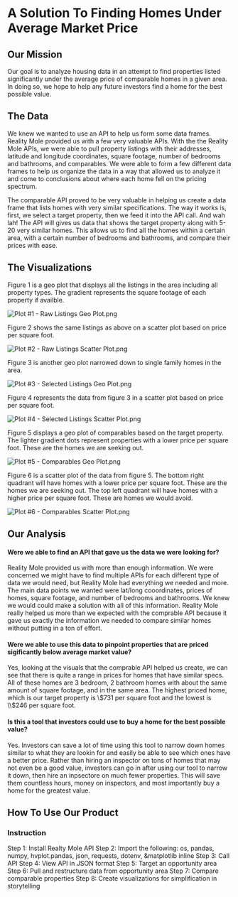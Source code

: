 # A Solution To Finding Homes Under Average Market Price

## Our Mission

   Our goal is to analyze housing data in an attempt to find properties listed significantly under the average price of comparable homes in a given area. In doing so, we hope to help any future investors find a home for the best possible value. 

## The Data

We knew we wanted to use an API to help us form some data frames. Reality Mole provided us with a few very valuable APIs. With the the Reality Mole APIs, we were able to pull property listings with their addresses, latitude and longitude coordinates, square footage, number of bedrooms and bathrooms, and comparables. We were able to form a few different data frames to help us organize the data in a way that allowed us to analyze it and come to conclusions about where each home fell on the pricing spectrum.

The comparable API proved to be very valuable in helping us create a data frame that lists homes with very similar specifications. The way it works is, first, we select a target property, then we feed it into the API call. And wah lah! The API will gives us data that shows the target property along with 5-20 very similar homes. This allows us to find all the homes within a certain area, with a certain number of bedrooms and bathrooms, and compare their prices with ease.

## The Visualizations

Figure 1 is a geo plot that displays all the listings in the area including all property types. The gradient represents the square footage of each property if availble. 

![Plot #1 - Raw Listings Geo Plot.png](Images/Plot%20%231%20-%20Raw%20Listings%20Geo%20Plot.png)

Figure 2 shows the same listings as above on a scatter plot based on price per square foot.

![Plot #2 - Raw Listings Scatter Plot.png](Images/Plot%20%232%20-%20Raw%20Listings%20Scatter%20Plot.png)

Figure 3 is another geo plot narrowed down to single family homes in the area.

![Plot #3 - Selected Listings Geo Plot.png](Images/Plot%20%233%20-%20Selected%20Listings%20Geo%20Plot.png)

Figure 4 represents the data from figure 3 in a scatter plot based on price per square foot.

![Plot #4 - Selected Listings Scatter Plot.png](Images/Plot%20%234%20-%20Selected%20Listings%20Scatter%20Plot.png)

Figure 5 displays a geo plot of comparables based on the target property. The lighter gradient dots represent properties with a lower price per square foot. These are the homes we are seeking out.

![Plot #5 - Comparables Geo Plot.png](Images/Plot%20%235%20-%20Comparables%20Geo%20Plot.png)

Figure 6 is a scatter plot of the data from figure 5. The bottom right quadrant will have homes with a lower price per square foot. These are the homes we are seeking out. The top left quadrant will have homes with a higher price per square foot. These are homes we would avoid.

![Plot #6 - Comparables Scatter Plot.png](Images/Plot%20%236%20-%20Comparables%20Scatter%20Plot.png)

## Our Analysis

#### Were we able to find an API that gave us the data we were looking for? 

Reality Mole provided us with more than enough information. We were concerned we might have to find multiple APIs for each different type of data we would need, but Reality Mole had everything we needed and more. The main data points we wanted were lat/long cooordinates, prices of homes, square footage, and number of bedrooms and bathrooms. We knew we would could make a solution with all of this information. Reality Mole really helped us more than we expected with the comprable API because it gave us exactly the information we needed to compare similar homes without putting in a ton of effort. 

#### Were we able to use this data to pinpoint properties that are priced sigificantly below average market value?

Yes, looking at the visuals that the comprable API helped us create, we can see that there is quite a range in prices for homes that have similar specs. All of these homes are 3 bedroom, 2 bathroom homes with about the same amount of square footage, and in the same area. The highest priced home, which is our target property is \\$731 per square foot and the lowest is \\$246 per square foot. 

#### Is this a tool that investors could use to buy a home for the best possible value?

Yes. Investors can save a lot of time using this tool to narrow down homes similar to what they are lookin for and easily be able to see which ones have a better price. Rather than hiring an inspector on tons of homes that may not even be a good value, investors can go in after using our tool to narrow it down, then hire an inpsectore on much fewer properties. This will save them countless hours, money on inspectors, and most importantly buy a home for the greatest value.

## How To Use Our Product

### Instruction

Step 1: Install Realty Mole API
Step 2: Import the following: os, pandas, numpy, hvplot.pandas, json, requests, dotenv, &matplotlib inline
Step 3: Call API
Step 4: View API in JSON format
Step 5: Target an opportunity area
Step 6: Pull and restructure data from opportunity area
Step 7: Compare comparable properties
Step 8: Create visualizations for simplification in storytelling
